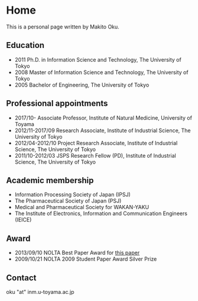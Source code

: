 Home
=====

This is a personal page written by Makito Oku.


Education
---------

* 2011 Ph.D. in Information Science and Technology, The University of Tokyo
* 2008 Master of Information Science and Technology, The University of Tokyo
* 2005 Bachelor of Engineering, The University of Tokyo

Professional appointments
-------------------------

* 2017/10- Associate Professor, Institute of Natural Medicine, University of Toyama
* 2012/11-2017/09 Research Associate, Institute of Industrial Science, The University of Tokyo
* 2012/04-2012/10 Project Research Associate, Institute of Industrial Science, The University of Tokyo
* 2011/10-2012/03 JSPS Research Fellow (PD), Institute of Industrial Science, The University of Tokyo

Academic membership
-------------------

* Information Processing Society of Japan (IPSJ)
* The Pharmaceutical Society of Japan (PSJ)
* Medical and Pharmaceutical Society for WAKAN-YAKU
* The Institute of Electronics, Information and Communication Engineers (IEICE)



Award
-----

* 2013/09/10 NOLTA Best Paper Award for [this paper](http://dx.doi.org/10.1587/nolta.2.508)
* 2009/10/21 NOLTA 2009 Student Paper Award Silver Prize


Contact
-------

oku "at" inm.u-toyama.ac.jp

